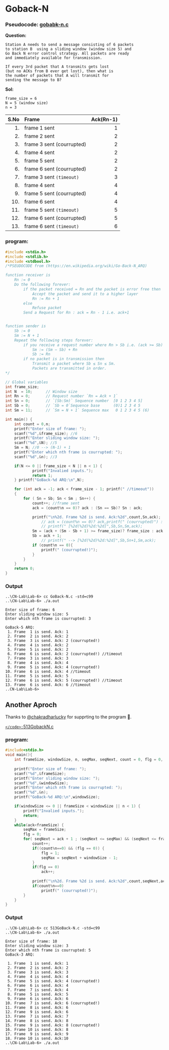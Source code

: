# Goback-N




### Pseudocode: [gobabk-n.c](TRASH/goback-n.c)

**Question:**
```
Station A needs to send a message consisting of 6 packets 
to station B  using a sliding window (window size 5) and 
Go Back N error control strategy. All packets are ready 
and immediately available for transmission.

If every 3rd packet that A transmits gets lost 
(but no ACKs from B ever get lost), then what is 
the number of packets that A will transmit for 
sending the message to B?
```
**Sol:**

    frame_size = 6
    N = 5 (window size)
    n = 3


|S.No|Frame                      |  Ack(Rn-1) |
|---:|:--------------------------|-----------:|
|1.  | frame 1 sent              |  1         |
|2.  | frame 2 sent              |  2         |
|3.  | frame 3 sent (courrupted) |  2         |
|4.  | frame 4 sent              |  2         |
|5.  | frame 5 sent              |  2         |
|6.  | frame 6 sent (courrupted) |  2         |
|7.  | frame 3 sent `(timeout)`  |  3         |
|8.  | frame 4 sent              |  4         |
|9.  | frame 5 sent (courrupted) |  4         |
|10. | frame 6 sent              |  4         |
|11. | frame 5 sent `(timeout)`  |  5         |
|12. | frame 6 sent (courrupted) |  5         |
|13. | frame 6 sent `(timeout)`  |  6         |


### program:

```c
#include <stdio.h>
#include <stdlib.h>
#include <stdbool.h>
/*PSEUDOCODE from (https://en.wikipedia.org/wiki/Go-Back-N_ARQ)

function receiver is
    Rn := 0
    Do the following forever:
        if the packet received = Rn and the packet is error free then
            Accept the packet and send it to a higher layer
            Rn := Rn + 1
        else
            Refuse packet
        Send a Request for Rn : ack = Rn - 1 i.e. ack+1


function sender is
    Sb := 0
    Sm := N + 1
    Repeat the following steps forever:
        if you receive a request number where Rn > Sb i.e. (ack >= Sb) then
            Sm := (Sm − Sb) + Rn
            Sb := Rn
        if no packet is in transmission then
            Transmit a packet where Sb ≤ Sn ≤ Sm.  
            Packets are transmitted in order.
*/

// Global variables
int frame_size;
int N  = 10;      // Window size
int Rn = 0;       // Request number `Rn = Ack + 1`
int Sn = 0;       // `[Sb:Sm)` Sequence number  [0 1 2 3 4 5]
int Sb = 0;       // `Sb = 0`Sequence base      (0)1 2 3 4 5
int Sm = 11;      // `Sm = N + 1` Sequence max   0 1 2 3 4 5 (6)

int main() {
    int count = 0,n;
    printf("Enter size of frame: ");
    scanf("%d",&frame_size); //6
    printf("Enter sliding window size: ");
    scanf("%d",&N); //5
    Sm = N; //0 --> (N-1) + 1
    printf("Enter which nth frame is courrupted: ");
    scanf("%d",&n); //3

    if(N <= 0 || frame_size < N || n < 1) {
            printf("Invalied inputs.");
            return 1;
    } printf("GoBack-%d ARQ:\n",N);

    for (int ack = -1; ack < frame_size - 1; printf(" //timeout")) 
    {
        for ( Sn = Sb; Sn < Sm ; Sn++) {
            count++; //frame sent
            ack = (count%n == 0)? ack : (Sn == Sb)? Sn : ack;

            printf("\n%2d. Frame %2d is send. Ack:%2d",count,Sn,ack);
                // ack = (count%n == 0)? ack,printf(" (courrupted)") : (Sn == Sb)? Sn,printf(" //timeout") : ack;
                // printf(" [%2d(%2d)%2d:%2d]",Sb,Sn,Sm,ack);
            Sm = (ack + (Sm - Sb + 1) >= frame_size)? frame_size : ack + (Sm - Sb + 1);
            Sb = ack + 1;
                // printf(" --> [%2d(%2d)%2d:%2d]",Sb,Sn+1,Sm,ack);
            if (count%n == 0){
                printf(" (courrupted!)");
            }
        }
    }
    return 0;
}
```
### Output
```
..\CN-Lab\Lab-6> cc GoBack-N.c -std=c99
..\CN-Lab\Lab-6> ./a.out

Enter size of frame: 6
Enter sliding window size: 5
Enter which nth frame is courrupted: 3

GoBack-5 ARQ:
 1. Frame  1 is send. Ack: 1
 2. Frame  2 is send. Ack: 2
 3. Frame  3 is send. Ack: 2 (courrupted!)
 4. Frame  4 is send. Ack: 2
 5. Frame  5 is send. Ack: 2
 6. Frame  6 is send. Ack: 2 (courrupted!) //timeout
 7. Frame  3 is send. Ack: 3
 8. Frame  4 is send. Ack: 4
 9. Frame  5 is send. Ack: 4 (courrupted!)
10. Frame  6 is send. Ack: 4 //timeout
11. Frame  5 is send. Ack: 5
12. Frame  6 is send. Ack: 5 (courrupted!) //timeout
13. Frame  6 is send. Ack: 6 //timeout
..CN-Lab\Lab-6>
```

## Another Aproch

Thanks to [@chakradharlucky](https://github.com/chakradharlucky) for supprting to the program 🤝.

[`</code>:`513GobackN.c](Lab-6/513GobackN.c)

### program:
```c
#include<stdio.h>
void main(){
    int frameSize, windowSize, n, seqMax, seqNext, count = 0, flg = 0, ack = 0;
    
    printf("Enter size of frame: ");
    scanf("%d",&frameSize); 
    printf("Enter sliding window size: ");
    scanf("%d",&windowSize);
    printf("Enter which nth frame is courrupted: ");
    scanf("%d",&n);
    printf("GoBack-%d ARQ:\n",windowSize);

    if(windowSize <= 0 || frameSize < windowSize || n < 1) {
        printf("Invalied inputs.");
        return;
    }
    while(ack<frameSize) {
        seqMax = frameSize;
        flg = 0;
        for( seqNext = ack + 1 ; (seqNext <= seqMax) && (seqNext <= frameSize) ; seqNext++) {
            count++;
            if((count%n==0) && (flg == 0)) {
                flg = 1;
                seqMax = seqNext + windowSize - 1;
            }
            if(flg == 0)
                ack++;
            
            printf("\n%2d. Frame %2d is send. Ack:%2d",count,seqNext,ack);
            if(count%n==0)
                printf(" (courrupted!)");
        }
    }
}
```
### Output
```
..\CN-Lab\Lab-6> cc 513GoBack-N.c -std=c99
..\CN-Lab\Lab-6> ./a.out

Enter size of frame: 10
Enter sliding window size: 3
Enter which nth frame is courrupted: 5
GoBack-3 ARQ:

 1. Frame  1 is send. Ack: 1
 2. Frame  2 is send. Ack: 2
 3. Frame  3 is send. Ack: 3
 4. Frame  4 is send. Ack: 4
 5. Frame  5 is send. Ack: 4 (courrupted!)
 6. Frame  6 is send. Ack: 4
 7. Frame  7 is send. Ack: 4
 8. Frame  5 is send. Ack: 5
 9. Frame  6 is send. Ack: 6
10. Frame  7 is send. Ack: 6 (courrupted!)
11. Frame  8 is send. Ack: 6
12. Frame  9 is send. Ack: 6
13. Frame  7 is send. Ack: 7
14. Frame  8 is send. Ack: 8
15. Frame  9 is send. Ack: 8 (courrupted!)
16. Frame 10 is send. Ack: 8
17. Frame  9 is send. Ack: 9
18. Frame 10 is send. Ack:10
..\CN-Lab\Lab-6> ./a.out
```
